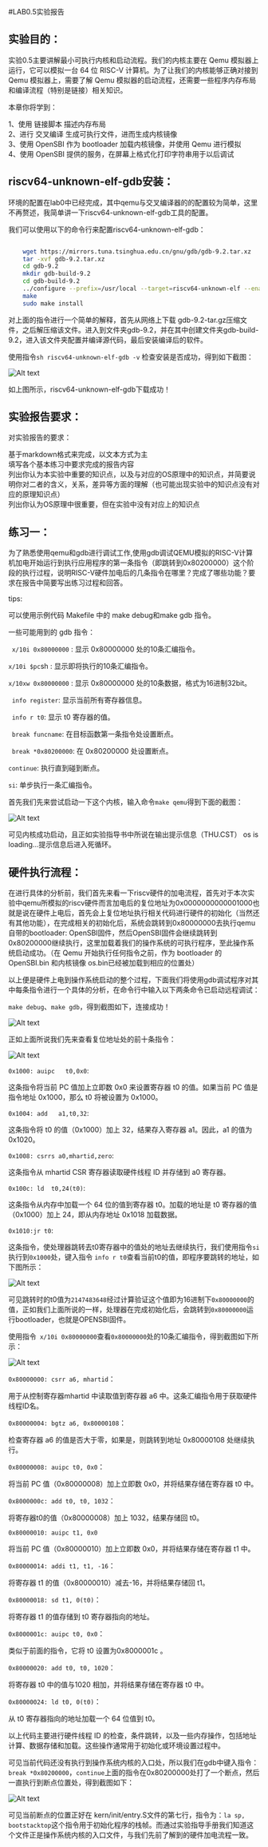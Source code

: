 #LAB0.5实验报告
 

## 实验目的： ##
实验0.5主要讲解最小可执行内核和启动流程。我们的内核主要在 Qemu 模拟器上运行，它可以模拟一台 64 位 RISC-V 计算机。为了让我们的内核能够正确对接到 Qemu 模拟器上，需要了解 Qemu 模拟器的启动流程，还需要一些程序内存布局和编译流程（特别是链接）相关知识。

本章你将学到：

1、使用 链接脚本 描述内存布局  
2、进行 交叉编译 生成可执行文件，进而生成内核镜像  
3、使用 OpenSBI 作为 bootloader 加载内核镜像，并使用 Qemu 进行模拟  
4、使用 OpenSBI 提供的服务，在屏幕上格式化打印字符串用于以后调试

## riscv64-unknown-elf-gdb安装： ##
环境的配置在lab0中已经完成，其中qemu与交叉编译器的的配置较为简单，这里不再赘述，我简单讲一下riscv64-unknown-elf-gdb工具的配置。  

我们可以使用以下的命令行来配置riscv64-unknown-elf-gdb：
  
```sh

    wget https://mirrors.tuna.tsinghua.edu.cn/gnu/gdb/gdb-9.2.tar.xz
    tar -xvf gdb-9.2.tar.xz
    cd gdb-9.2
    mkdir gdb-build-9.2
    cd gdb-build-9.2
    ../configure --prefix=/usr/local --target=riscv64-unknown-elf --enable-tui=yes
    make
    sudo make install
 ```

对上面的指令进行一个简单的解释，首先从网络上下载 gdb-9.2-tar.gz压缩文件，之后解压缩该文件。进入到文件夹gdb-9.2，并在其中创建文件夹gdb-build-9.2，进入该文件夹配置并编译源代码，最后安装编译后的软件。

使用指令```sh riscv64-unknown-elf-gdb -v``` 检查安装是否成功，得到如下截图：

 ![Alt text](./picture/tu1.png)

如上图所示，riscv64-unknown-elf-gdb下载成功！


## 实验报告要求： ##
对实验报告的要求：

基于markdown格式来完成，以文本方式为主  
填写各个基本练习中要求完成的报告内容  
列出你认为本实验中重要的知识点，以及与对应的OS原理中的知识点，并简要说明你对二者的含义，关系，差异等方面的理解（也可能出现实验中的知识点没有对应的原理知识点）  
列出你认为OS原理中很重要，但在实验中没有对应上的知识点

## 练习一： ##

为了熟悉使用qemu和gdb进行调试工作,使用gdb调试QEMU模拟的RISC-V计算机加电开始运行到执行应用程序的第一条指令（即跳转到0x80200000）这个阶段的执行过程，说明RISC-V硬件加电后的几条指令在哪里？完成了哪些功能？要求在报告中简要写出练习过程和回答。

tips:

可以使用示例代码 Makefile 中的 make debug和make gdb 指令。

一些可能用到的 gdb 指令：

``` x/10i 0x80000000``` : 显示 0x80000000 处的10条汇编指令。

``` x/10i $pc ```sh : 显示即将执行的10条汇编指令。

``` x/10xw 0x80000000 ``` : 显示 0x80000000 处的10条数据，格式为16进制32bit。

``` info register```: 显示当前所有寄存器信息。

``` info r t0```: 显示 t0 寄存器的值。

``` break funcname```: 在目标函数第一条指令处设置断点。

``` break *0x80200000```: 在 0x80200000 处设置断点。

``` continue ```: 执行直到碰到断点。

```si```: 单步执行一条汇编指令。
 
首先我们先来尝试启动一下这个内核，输入命令```make qemu```得到下面的截图：


![Alt text](./picture/tu2.png)

可见内核成功启动，且正如实验指导书中所说在输出提示信息（THU.CST） os is loading...提示信息后进入死循环。


## 硬件执行流程： ##

在进行具体的分析前，我们首先来看一下riscv硬件的加电流程，首先对于本次实验中qemu所模拟的riscv硬件而言加电后的复位地址为0x0000000000001000也就是说在硬件上电后，首先会上复位地址执行相关代码进行硬件的初始化（当然还有其他功能），在完成相关的初始化后，系统会跳转到0x80000000去执行qemu自带的bootloader: OpenSBI固件，然后OpenSBI固件会继续跳转到0x80200000继续执行，这里加载着我们的操作系统的可执行程序，至此操作系统启动成功。（在 Qemu 开始执行任何指令之前，作为 bootloader 的 OpenSBI.bin 和内核镜像 os.bin已经被加载到相应的位置处）

以上便是硬件上电到操作系统启动的整个过程，下面我们将使用gdb调试程序对其中每条指令进行一个具体的分析，在命令行中输入以下两条命令已启动远程调试：

```make debug```、```make gdb```，得到截图如下，连接成功！


![Alt text](./picture/tu3.png)




正如上面所说我们先来查看复位地址处的前十条指令：

![Alt text](./picture/tu4.png)

```0x1000: auipc   t0,0x0```:

这条指令将当前 PC 值加上立即数 0x0 来设置寄存器 t0 的值。如果当前 PC 值是指令地址 0x1000，那么 t0 将被设置为 0x1000。

```0x1004: add   a1,t0,32```:

这条指令将 t0 的值（0x1000）加上 32，结果存入寄存器 a1。因此，a1 的值为 0x1020。

```0x1008: csrrs a0,mhartid,zero```:

这条指令从 mhartid CSR 寄存器读取硬件线程 ID 并存储到 a0 寄存器。

```0x100c: ld  t0,24(t0)```:

这条指令从内存中加载一个 64 位的值到寄存器 t0。加载的地址是 t0 寄存器的值（0x1000）加上 24，即从内存地址 0x1018 加载数据。

```0x1010:jr t0```:

这条指令，使处理器跳转去t0寄存器中的值处的地址去继续执行，我们使用指令```si```执行到```0x1000```处，键入指令 ```info r t0```查看当前t0的值，即程序要跳转的地址，如下图所示：

![Alt text](./picture/tu5.png)

可见跳转时的t0值为`2147483648`经过计算验证这个值即为16进制下`0x80000000`的值，正如我们上面所说的一样，处理器在完成初始化后，会跳转到`0x80000000`运行bootloader，也就是OPENSBI固件。

使用指令``` x/10i 0x80000000```查看`0x80000000`处的10条汇编指令，得到截图如下所示：

![Alt text](./picture/tu6.png)


`0x80000000: csrr a6, mhartid`：

用于从控制寄存器mhartid 中读取值到寄存器 a6 中。这条汇编指令用于获取硬件线程ID名。

`0x80000004: bgtz a6, 0x80000108`：

检查寄存器 a6 的值是否大于零，如果是，则跳转到地址 0x80000108 处继续执行。

`0x80000008: auipc t0, 0x0`：

将当前 PC 值（0x80000008）加上立即数 0x0，并将结果存储在寄存器 t0 中。

`0x8000000c: add t0, t0, 1032`：

将寄存器t0的值（0x80000008）加上 1032，结果存储回 t0。

`0x80000010: auipc t1, 0x0`

将当前 PC 值（0x80000010）加上立即数 0x0，并将结果存储在寄存器 t1 中。

`0x80000014: addi t1, t1, -16`：

将寄存器 t1 的值（0x80000010）减去-16，并将结果存储回 t1。

`0x80000018: sd t1, 0(t0)`：

将寄存器 t1 的值存储到 t0 寄存器指向的地址。

`0x8000001c: auipc t0, 0x0`：

类似于前面的指令，它将 t0 设置为0x8000001c 。

`0x80000020: add t0, t0, 1020`：

将寄存器 t0 中的值与1020 相加，并将结果存储在寄存器 t0 中。

`0x80000024: ld t0, 0(t0)`：

从 t0 寄存器指向的地址加载一个 64 位值到 t0。

以上代码主要进行硬件线程 ID 的检查，条件跳转，以及一些内存操作，包括地址计算、数据存储和加载。这些操作通常用于初始化或环境设置过程中。

可见当前代码还没有执行到操作系统内核的入口处，所以我们在gdb中键入指令：```break *0x80200000```，```continue```上面的指令在0x80200000处打了一个断点，然后一直执行到断点位置处，得到截图如下：


![Alt text](./picture/tu7.png)


可见当前断点的位置正好在 kern/init/entry.S文件的第七行，指令为：```la sp, bootstacktop```这个指令用于初始化程序的栈帧。而通过实验指导手册我们知道这个文件正是操作系统内核的入口文件，与我们先前了解到的硬件加电流程一致。
